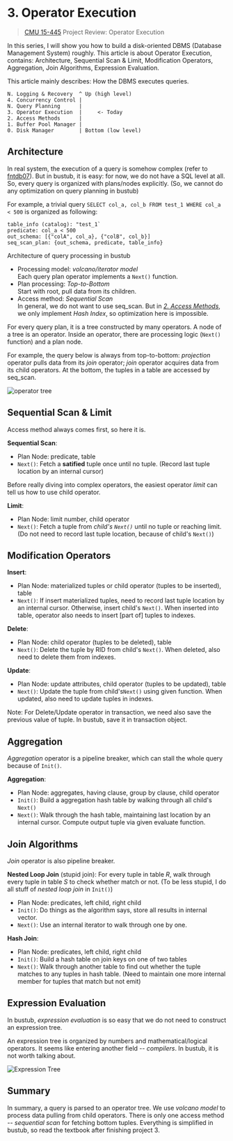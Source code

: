 # 3. Operator Execution

> [CMU 15-445](https://15445.courses.cs.cmu.edu/fall2021) Project Review: Operator Execution

In this series, I will show you how to build a disk-oriented DBMS (Database Management System) roughly. This article is about Operator Execution, contains: Architecture, Sequential Scan & Limit, Modification Operators, Aggregation, Join Algorithms, Expression Evaluation.

This article mainly describes: How the DBMS executes queries.

```
N. Logging & Recovery  ^ Up (high level)
4. Concurrency Control |
N. Query Planning      |
3. Operator Execution  |     <- Today
2. Access Methods      |
1. Buffer Pool Manager |
0. Disk Manager        | Bottom (low level)
```

## Architecture

In real system, the execution of a query is somehow complex (refer to [fntdb07](https://dsf.berkeley.edu/papers/fntdb07-architecture.pdf)). But in bustub, it is easy: for now, we do not have a SQL level at all. So, every query is organized with plans/nodes explicitly. (So, we cannot do any optimization on query planning in bustub)

For example, a trivial query `SELECT col_a, col_b FROM test_1 WHERE col_a < 500` is organized as following:

```
table_info (catalog): "test_1`
predicate: col_a < 500
out_schema: [{"colA", col_a}, {"colB", col_b}]
seq_scan_plan: {out_schema, predicate, table_info}
```

Architecture of query processing in bustub
* Processing model: *volcano/iterator model*<br/>
  Each query plan operator implements a `Next()` function.
* Plan processing: *Top-to-Bottom*<br/>
  Start with root, pull data from its children.
* Access method: *Sequential Scan*<br/>
  In general, we do not want to use seq_scan. But in [*2. Access Methods*](https://telegra.ph/bustub-2-10-18), we only implement *Hash Index*, so optimization here is impossible.

For every query plan, it is a tree constructed by many operators. A node of a tree is an operator. Inside an operator, there are processing logic (`Next()` function) and a plan node.

For example, the query below is always from top-to-bottom: *projection* operator pulls data from its *join* operator; *join* operator acquires data from its child operators. At the bottom, the tuples in a table are accessed by seq_scan.

![operator tree](https://user-images.githubusercontent.com/70138429/196722644-79aece8d-a534-4f10-b22e-d4a7cb32f2b3.png)

## Sequential Scan & Limit

Access method always comes first, so here it is.

**Sequential Scan**:
* Plan Node: predicate, table
* `Next()`: Fetch a **satified** tuple once until no tuple. (Record last tuple location by an internal cursor)

Before really diving into complex operators, the easiest operator *limit* can tell us how to use child operator.

**Limit**:
* Plan Node: limit number, child operator
* `Next()`: Fetch a tuple from *child's `Next()`* until no tuple or reaching limit. (Do not need to record last tuple location, because of child's `Next()`)

## Modification Operators

**Insert**:
* Plan Node: materialized tuples or child operator (tuples to be inserted), table
* `Next()`: If insert materialized tuples, need to record last tuple location by an internal cursor. Otherwise, insert child's `Next()`. When inserted into table, operator also needs to insert [part of] tuples to indexes.

**Delete**:
* Plan Node: child operator (tuples to be deleted), table
* `Next()`: Delete the tuple by RID from child's `Next()`. When deleted, also need to delete them from indexes.

**Update**:
* Plan Node: update attributes, child operator (tuples to be updated), table
* `Next()`: Update the tuple from child's`Next()` using given function. When updated, also need to update tuples in indexes.

Note: For Delete/Update operator in transaction, we need also save the previous value of tuple. In bustub, save it in transaction object.

## Aggregation

*Aggregation* operator is a pipeline breaker, which can stall the whole query because of `Init()`.

**Aggregation**:
* Plan Node: aggregates, having clause, group by clause, child operator
* `Init()`: Build a aggregation hash table by walking through all child's `Next()`
* `Next()`: Walk through the hash table, maintaining last location by an internal cursor. Compute output tuple via given evaluate function.

## Join Algorithms

*Join* operator is also pipeline breaker.

**Nested Loop Join** (stupid join): For every tuple in table *R*, walk through every tuple in table *S* to check whether match or not. (To be less stupid, I do all stuff of *nested loop join* in `Init()`)

* Plan Node: predicates, left child, right child
* `Init()`: Do things as the algorithm says, store all results in internal vector.
* `Next()`: Use an internal iterator to walk through one by one.

**Hash Join**:
* Plan Node: predicates, left child, right child
* `Init()`: Build a hash table on join keys on one of two tables
* `Next()`: Walk through another table to find out whether the tuple matches to any tuples in hash table. (Need to maintain one more internal member for tuples that match but not emit)

## Expression Evaluation

In bustub, *expression evaluation* is so easy that we do not need to construct an expression tree.

An expression tree is organized by numbers and mathematical/logical operators. It seems like entering another field -- *compilers*. In bustub, it is not worth talking about.

![Expression Tree](https://user-images.githubusercontent.com/70138429/196724112-5148fb56-305a-4327-a616-5acee0037d17.jpg)

## Summary

In summary, a query is parsed to an operator tree. We use *volcano model* to process data pulling from child operators. There is only one access method -- *sequential scan* for fetching bottom tuples. Everything is simplified in bustub, so read the textbook after finishing project 3.

